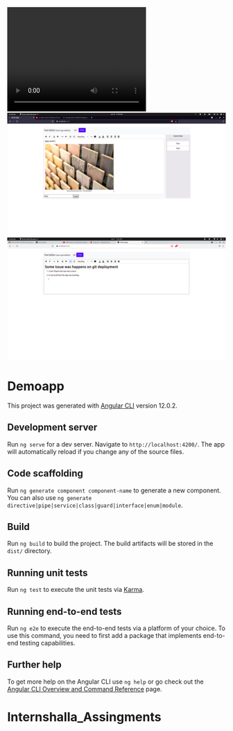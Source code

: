<video width="320" height="240" controls>
  <source src="https://github.com/SATYAM9717069261/AngularAssingments/blob/master/Recording1-2021-06-09_03.10.01.mp4" type="video/mp4">
</video>
<img src="https://github.com/SATYAM9717069261/AngularAssingments/blob/master/Screenshot%20from%202021-06-10%2004-18-10.png">
<img src="https://github.com/SATYAM9717069261/AngularAssingments/blob/master/Screenshot%20from%202021-06-04%2001-25-54.png">

# Demoapp

This project was generated with [Angular CLI](https://github.com/angular/angular-cli) version 12.0.2.

## Development server

Run `ng serve` for a dev server. Navigate to `http://localhost:4200/`. The app will automatically reload if you change any of the source files.

## Code scaffolding

Run `ng generate component component-name` to generate a new component. You can also use `ng generate directive|pipe|service|class|guard|interface|enum|module`.

## Build

Run `ng build` to build the project. The build artifacts will be stored in the `dist/` directory.

## Running unit tests

Run `ng test` to execute the unit tests via [Karma](https://karma-runner.github.io).

## Running end-to-end tests

Run `ng e2e` to execute the end-to-end tests via a platform of your choice. To use this command, you need to first add a package that implements end-to-end testing capabilities.

## Further help

To get more help on the Angular CLI use `ng help` or go check out the [Angular CLI Overview and Command Reference](https://angular.io/cli) page.
# Internshalla_Assingments

